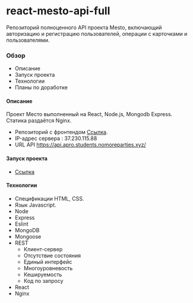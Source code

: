 # react-mesto-api-full
Репозиторий полноценного API проекта Mesto, включающий авторизацию и регистрацию пользователей, операции с карточками и пользователями.  

### Обзор
* Описание
* Запуск проекта
* Технологии
* Планы по доработке

#### Описание
Проект Место выполненный на React, Node.js, Mongodb Express.
Статика раздаётся Nginx.
* Репозиторий с фронтендом [Ссылка](https://github.com/alexandrprokhorov1988/react-mesto-auth).
* IP-адрес сервера : 37.230.115.88
* URL API https://api.apro.students.nomoreparties.xyz/

#### Запуск проекта
* [Ссылка](https://apro.students.nomoreparties.xyz/)

#### Технологии
* Спецификации HTML, CSS.
* Язык Javascript.
* Node
* Express
* Eslint
* MongoDB
* Mongoose
* REST 
  * Клиент-сервер
  * Отсутствие состояния 
  * Единый интерфейс
  * Многоуровневость
  * Кешируемость
  * Код по запросу
* React
* Nginx
